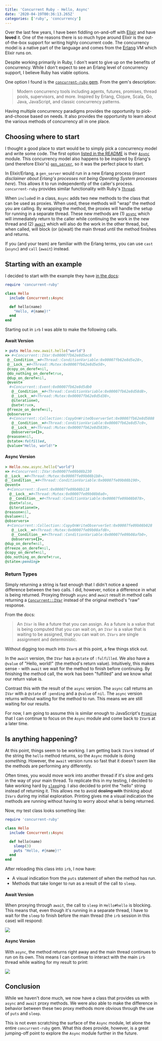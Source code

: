 ```yaml
---
title: 'Concurrent Ruby - Hello, Async'
date: '2020-04-19T00:36:13.265Z'
categories: ['ruby', 'concurrency']
---
```


Over the last few years, I have been fiddling on-and-off with [Elixir](https://elixir-lang.org/) and have **loved** it. One of the reasons there is so much hype around Elixir is the out-of-the-box support for writing highly concurrent code. The concurrency model is a native part of the language and comes from the [Erlang](https://www.erlang.org/) VM which Elixir runs on. 

Despite working primarily in Ruby, I don't want to give up on the benefits of concurrency. While I don't expect to see an Erlang level of concurrency support, I believe Ruby has viable options.

One option I found is the [`concurrent-ruby` gem](https:/github.com/ruby-concurrency/concurrent-ruby). From the gem's description:

> Modern concurrency tools including agents, futures, promises, thread pools, supervisors, and more. Inspired by Erlang, Clojure, Scala, Go, Java, JavaScript, and classic concurrency patterns.

Having multiple concurrency paradigms provides the opportunity to pick-and-choose based on needs. It also provides the opportunity to learn about the various methods of concurrency all in one place.

## Choosing where to start 

I thought a good place to start would be to simply pick a concurrency model and write some code. The first option [listed in the README](https://github.com/ruby-concurrency/concurrent-ruby#general-purpose-concurrency-abstractions) is their [`Async`](http://ruby-concurrency.github.io/concurrent-ruby/master/Concurrent/Async.html)  module. This concurrency model also happens to be inspired by Erlang's (and therefore Elixir's) [`gen_server`](https://elixir-lang.org/getting-started/mix-otp/genserver.html), so it was the perfect place to start. 

In Elixir/Erlang, a `gen_server` would run in a new Erlang process (_insert disclaimer about Erlang's processes not being Operating System processes here_). This allows it to run independently of the caller's process. `concurrent-ruby` provides similar functionality with Ruby's [`Thread`](https://ruby-doc.org/core-2.7.0/Thread.html). 

When `include`d in a class, `Async` adds two new methods to the class that can be used as proxies. When used, these methods will "wrap" the method you are calling. By wrapping the method, the proxies will handle the setup for running in a separate thread. These new methods are (1) [`async`](http://ruby-concurrency.github.io/concurrent-ruby/master/Concurrent/Async.html#async-instance_method) which will immediately return to the caller while continuing the work in the new thread and (2) [`await`](http://ruby-concurrency.github.io/concurrent-ruby/master/Concurrent/Async.html#await-instance_method) which will also do the work in the other thread, but, when called, will block (or (a)wait) the main thread until the method finishes and returns. 

If you (and your team) are familiar with the Erlang terms, you can use `cast` (`async`) and `call` (`await`) instead.

## Starting with an example

I decided to start with the example they have [in the docs](http://ruby-concurrency.github.io/concurrent-ruby/master/Concurrent/Async.html):

```ruby
require 'concurrent-ruby'

class Hello
  include Concurrent::Async

  def hello(name)
    "Hello, #{name}!"
  end
end
```

Starting out in `irb` I was able to make the following calls.

#### Await Version

```ruby
> puts Hello.new.await.hello("world")
=> #<Concurrent::IVar:0x00007fb62e8d5ec8
 @__Condition__=#<Thread::ConditionVariable:0x00007fb62e8d5e28>,
 @__Lock__=#<Thread::Mutex:0x00007fb62e8d5e50>,
 @copy_on_deref=nil,
 @do_nothing_on_deref=true,
 @dup_on_deref=nil,
 @event=
  #<Concurrent::Event:0x00007fb62e8d5db0
   @__Condition__=#<Thread::ConditionVariable:0x00007fb62e8d58d8>,
   @__Lock__=#<Thread::Mutex:0x00007fb62e8d5d38>,
   @iteration=0,
   @set=true>,
 @freeze_on_deref=nil,
 @observers=
  #<Concurrent::Collection::CopyOnWriteObserverSet:0x00007fb62e8d5888
   @__Condition__=#<Thread::ConditionVariable:0x00007fb62e8d57c0>,
   @__Lock__=#<Thread::Mutex:0x00007fb62e8d5838>,
   @observers={}>,
 @reason=nil,
 @state=:fulfilled,
 @value="Hello, world!">
 ```

#### Async Version

```ruby
> Hello.new.async.hello("world")
=> #<Concurrent::IVar:0x00007fe09b08b230 
@__Lock__=#<Thread::Mutex:0x00007fe09b08b1b8>, 
@__Condition__=#<Thread::ConditionVariable:0x00007fe09b08b190>, 
@event=
 #<Concurrent::Event:0x00007fe09b08b118 
  @__Lock__=#<Thread::Mutex:0x00007fe09b08b0a0>, 
  @__Condition__=#<Thread::ConditionVariable:0x00007fe09b08b078>, 
  @set=false, 
  @iteration=0>, 
@reason=nil, 
@value=nil, 
@observers=
 #<Concurrent::Collection::CopyOnWriteObserverSet:0x00007fe09b08b028 
   @__Lock__=#<Thread::Mutex:0x00007fe09b08afd8>, 
   @__Condition__=#<Thread::ConditionVariable:0x00007fe09b08afb0>, 
   @observers={}>, 
@dup_on_deref=nil, 
@freeze_on_deref=nil, 
@copy_on_deref=nil, 
@do_nothing_on_deref=true, 
@state=:pending>
```

### Return Types

Simply returning a string is fast enough that I didn't notice a speed difference between the two calls. I did, however, notice a difference in what is being returned. Proxying through `async` and `await` result in method calls returning a [`Concurrent::IVar`](http://ruby-concurrency.github.io/concurrent-ruby/master/Concurrent/IVar.html) instead of the original method's "raw" response. 

From the docs:

> An `IVar` is like a future that you can assign. As a future is a value that is being computed that you can wait on, an `IVar` is a value that is waiting to be assigned, that you can wait on. `IVars` are single assignment and deterministic.

Without digging too much into `IVar`s at this point, a few things stick out. 

In the `await` version, the `IVar` has a `@state` of `:fulfilled`.  We also have a `@value` of "Hello, world!" (the method's return value). Intuitively, this makes sense - with `await` we wait for the method to finish before continuing. By finishing the method call, the work has been "fulfilled" and we know what our return value is. 

Contrast this with the result of the `async` version. The `async` call returns an `IVar` with a `@state` of `:pending` and a `@value` of `nil`. The `async` version returns without waiting for the method to run. This means we are still waiting for our results. 

For now, I am going to assume this is similar enough to JavaScript's [`Promise`](https://developer.mozilla.org/en-US/docs/Web/JavaScript/Reference/Global_Objects/Promise) that I can continue to focus on the `Async` module and come back to `IVar`s at a later time. 

## Is anything happening? 

At this point, things seem to be working. I am getting back `IVar`s instead of the string the `hello` method returns, so the `Async` module is doing _something_. However, the `await` version runs so fast that it doesn't _seem_ like the methods are performing any differently. 

Often times, you would move work into another thread if it's slow and gets in the way of your main thread. To replicate this in my testing, I decided to fake working hard by [`sleep`](https://ruby-doc.org/core-2.7.0/Kernel.html#method-i-sleep)ing. I also decided to print the "hello" string instead of returning it. This allows me to avoid ~~dealing with~~ thinking about `IVars` during my initial exploration. Printing gives me a visual indication the methods are running without having to worry about what is being returned.

Now, my test class looks something like:

```ruby
require 'concurrent-ruby'

class Hello
  include Concurrent::Async

  def hello(name)
    sleep(3) 
    puts "Hello, #{name}!"
  end
end
```

After reloading this class into `irb`, I now have:

* A visual indication from the `puts` statement of when the method has run.
* Methods that take longer to run as a result of the call to `sleep`. 

#### Await Version

When proxying through `await`, the call to `sleep` in `Hello#hello` is blocking. This means that, even though it's running in a separate thread, I have to wait for the `sleep` to finish before the main thread (the `irb` session in this case) will respond:

<img src='./hello-await-with-sleep.gif' />

#### Async Version

With `async`, the method returns right away and the main thread continues to run on its own. This means I can continue to interact with the main `irb` thread while waiting for my result to print:

<img src='./hello-async-with-sleep.gif' />

## Conclusion

While we haven't done much,  we now have a class that provides us with `async` and `await` proxy methods.  We were also able to make the difference in behavior between these two proxy methods more obvious through the use of `puts` and `sleep`. 

This is not even scratching the surface of the `Async` module, let alone the entire `concurrent-ruby` gem. What this does provide, however, is a great jumping-off point to explore the `Async` module further in the future.

